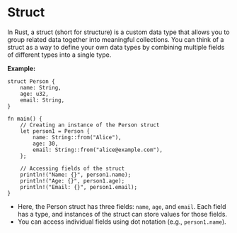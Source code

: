 # Struct
In Rust, a struct (short for structure) is a custom data type that allows you to group related data together into meaningful collections. 
You can think of a struct as a way to define your own data types by combining multiple fields of different types into a single type.

**Example:**
```
struct Person {
    name: String,
    age: u32,
    email: String,
}

fn main() {
    // Creating an instance of the Person struct
    let person1 = Person {
        name: String::from("Alice"),
        age: 30,
        email: String::from("alice@example.com"),
    };

    // Accessing fields of the struct
    println!("Name: {}", person1.name);
    println!("Age: {}", person1.age);
    println!("Email: {}", person1.email);
}
```
- Here, the Person struct has three fields: `name`, `age`, and `email`. Each field has a type, and instances of the struct can store values for those fields.
- You can access individual fields using dot notation (e.g., `person1.name`).
